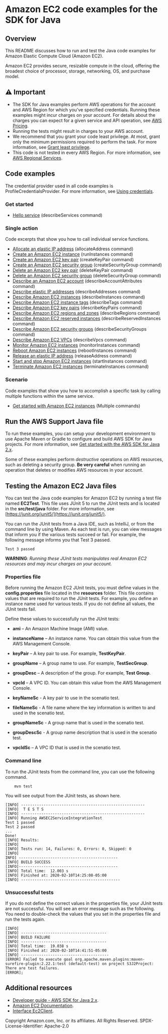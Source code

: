 # Amazon EC2 code examples for the SDK for Java

## Overview
This README discusses how to run and test the Java code examples for Amazon Elastic Compute Cloud (Amazon EC2).

Amazon EC2 provides secure, resizable compute in the cloud, offering the broadest choice of processor, storage, networking, OS, and purchase model.

## ⚠️ Important
* The SDK for Java examples perform AWS operations for the account and AWS Region for which you've specified credentials. Running these examples might incur charges on your account. For details about the charges you can expect for a given service and API operation, see [AWS Pricing](https://aws.amazon.com/pricing/).
* Running the tests might result in charges to your AWS account.
* We recommend that you grant your code least privilege. At most, grant only the minimum permissions required to perform the task. For more information, see [Grant least privilege](https://docs.aws.amazon.com/IAM/latest/UserGuide/best-practices.html#grant-least-privilege). 
* This code is not tested in every AWS Region. For more information, see [AWS Regional Services](https://aws.amazon.com/about-aws/global-infrastructure/regional-product-services).

## Code examples

The credential provider used in all code examples is ProfileCredentialsProvider. For more information, see [Using credentials](https://docs.aws.amazon.com/sdk-for-java/latest/developer-guide/credentials.html).


### Get started

- [Hello service](https://github.com/awsdocs/aws-doc-sdk-examples/blob/main/javav2/example_code/ec2/src/main/java/com/example/ec2/DeleteKeyPair.java) (describeServices command)

### Single action

Code excerpts that show you how to call individual service functions.

- [Allocate an elastic IP address](https://github.com/awsdocs/aws-doc-sdk-examples/blob/main/javav2/example_code/ec2/src/main/java/com/example/ec2/AllocateAddress.java) (allocateAddress command)
- [Create an Amazon EC2 instance](https://github.com/awsdocs/aws-doc-sdk-examples/blob/main/javav2/example_code/ec2/src/main/java/com/example/ec2/CreateInstance.java) (runInstances command)
- [Create an Amazon EC2 key pair](https://github.com/awsdocs/aws-doc-sdk-examples/blob/main/javav2/example_code/ec2/src/main/java/com/example/ec2/CreateKeyPair.java) (createKeyPair command)
- [Create an Amazon EC2 security group](https://github.com/awsdocs/aws-doc-sdk-examples/blob/main/javav2/example_code/ec2/src/main/java/com/example/ec2/CreateSecurityGroup.java) (createSecurityGroup command)
- [Delete an Amazon EC2 key pair](https://github.com/awsdocs/aws-doc-sdk-examples/blob/main/javav2/example_code/ec2/src/main/java/com/example/ec2/DeleteKeyPair.java) (deleteKeyPair command)
- [Delete an Amazon EC2 security group](https://github.com/awsdocs/aws-doc-sdk-examples/blob/main/javav2/example_code/ec2/src/main/java/com/example/ec2/DeleteSecurityGroup.java) (deleteSecurityGroup command)
- [Describe an Amazon EC2 account](https://github.com/awsdocs/aws-doc-sdk-examples/blob/main/javav2/example_code/ec2/src/main/java/com/example/ec2/DescribeAccount.java) (describeAccountAttributes command)
- [Describe elastic IP addresses](https://github.com/awsdocs/aws-doc-sdk-examples/blob/main/javav2/example_code/ec2/src/main/java/com/example/ec2/DescribeAddresses.java) (describeAddresses command)
- [Describe Amazon EC2 instances](https://github.com/awsdocs/aws-doc-sdk-examples/blob/main/javav2/example_code/ec2/src/main/java/com/example/ec2/DescribeInstances.java) (describeInstances command)
- [Describe Amazon EC2 instance tags](https://github.com/awsdocs/aws-doc-sdk-examples/blob/main/javav2/example_code/ec2/src/main/java/com/example/ec2/DescribeInstanceTags.java) (describeTags command)
- [Describe Amazon EC2 key pairs](https://github.com/awsdocs/aws-doc-sdk-examples/blob/main/javav2/example_code/ec2/src/main/java/com/example/ec2/DescribeKeyPairs.java) (describeKeyPairs command)
- [Describe Amazon EC2 regions and zones](https://github.com/awsdocs/aws-doc-sdk-examples/blob/main/javav2/example_code/ec2/src/main/java/com/example/ec2/DescribeRegionsAndZones.java) (describeRegions command)
- [Describe Amazon EC2 reserved instances](https://github.com/awsdocs/aws-doc-sdk-examples/blob/main/javav2/example_code/ec2/src/main/java/com/example/ec2/DescribeReservedInstances.java) (describeReservedInstances command)
- [Describe Amazon EC2 security groups](https://github.com/awsdocs/aws-doc-sdk-examples/blob/main/javav2/example_code/ec2/src/main/java/com/example/ec2/DescribeSecurityGroups.java) (describeSecurityGroups command)
- [Describe Amazon EC2 VPCs](https://github.com/awsdocs/aws-doc-sdk-examples/blob/main/javav2/example_code/ec2/src/main/java/com/example/ec2/DescribeVPCs.java) (describeVpcs command)
- [Monitor Amazon EC2 instances](https://github.com/awsdocs/aws-doc-sdk-examples/blob/main/javav2/example_code/ec2/src/main/java/com/example/ec2/MonitorInstance.java) (monitorInstances command)
- [Reboot Amazon EC2 instances](https://github.com/awsdocs/aws-doc-sdk-examples/blob/main/javav2/example_code/ec2/src/main/java/com/example/ec2/RebootInstance.java) (rebootInstances command)
- [Release an elastic IP address](https://github.com/awsdocs/aws-doc-sdk-examples/blob/main/javav2/example_code/ec2/src/main/java/com/example/ec2/ReleaseAddress.java) (releaseAddress command)
- [Start and stop Amazon EC2 instances](https://github.com/awsdocs/aws-doc-sdk-examples/blob/main/javav2/example_code/ec2/src/main/java/com/example/ec2/StartStopInstance.java) (startInstances command)
- [Terminate Amazon EC2 instances](https://github.com/awsdocs/aws-doc-sdk-examples/blob/main/javav2/example_code/ec2/src/main/java/com/example/ec2/TerminateInstance.java) (terminateInstances command)

### Scenario 

Code examples that show you how to accomplish a specific task by calling multiple functions within the same service.

- [Get started with Amazon EC2 instances](https://github.com/awsdocs/aws-doc-sdk-examples/blob/main/javav2/example_code/support/src/main/javav2/example_code/ec2/src/main/java/com/example/ec2/EC2Scenario.java) (Multiple commands)

## Run the AWS Support Java file

To run these examples, you can setup your development environment to use Apache Maven or Gradle to configure and build AWS SDK for Java projects. For more information, 
see [Get started with the AWS SDK for Java 2.x](https://docs.aws.amazon.com/sdk-for-java/latest/developer-guide/get-started.html). 

Some of these examples perform *destructive* operations on AWS resources, such as deleting a security group. **Be very careful** when running an operation that deletes or modifies AWS resources in your account.

 ## Testing the Amazon EC2 Java files

You can test the Java code examples for Amazon EC2 by running a test file named **EC2Test**. This file uses JUnit 5 to run the JUnit tests and is located in the **src/test/java** folder. For more information, see [https://junit.org/junit5/](https://junit.org/junit5/).

You can run the JUnit tests from a Java IDE, such as IntelliJ, or from the command line by using Maven. As each test is run, you can view messages that inform you if the various tests succeed or fail. For example, the following message informs you that Test 3 passed.

	Test 3 passed

**WARNING**: _Running these JUnit tests manipulates real Amazon EC2 resources and may incur charges on your account._

 ### Properties file
Before running the Amazon EC2 JUnit tests, you must define values in the **config.properties** file located in the **resources** folder. This file contains values that are required to run the JUnit tests. For example, you define an instance name used for various tests. If you do not define all values, the JUnit tests fail.

Define these values to successfully run the JUnit tests:

- **ami** – An Amazon Machine Image (AMI) value.
- **instanceName** – An instance name. You can obtain this value from the AWS Management Console.
- **keyPair** – A key pair to use. For example, **TestKeyPair**.
- **groupName** – A group name to use. For example, **TestSecGroup**.
- **groupDesc** – A description of the group. For example, **Test Group**.
- **vpcId** – A VPC ID. You can obtain this value from the AWS Management Console.

- **keyNameSc** - A key pair to use in the scenatio test.
- **fileNameSc** - A file name where the key information is written to and used in the scenatio test. 
- **groupNameSc** - A group name that is used in the scenatio test. 
- **groupDescSc** - A group name description that is used in the scenatio test. 
- **vpcIdSc** – A VPC ID that is used in the scenatio test.

### Command line
To run the JUnit tests from the command line, you can use the following command.

		mvn test

You will see output from the JUnit tests, as shown here.

	[INFO] -------------------------------------------------------
	[INFO]  T E S T S
	[INFO] -------------------------------------------------------
	[INFO] Running AWSEC2ServiceIntegrationTest
	Test 1 passed
	Test 2 passed
	...
	Done!
	[INFO] Results:
	[INFO]
	[INFO] Tests run: 14, Failures: 0, Errors: 0, Skipped: 0
	[INFO]
	INFO] --------------------------------------------
	[INFO] BUILD SUCCESS
	[INFO]--------------------------------------------
	[INFO] Total time:  12.003 s
	[INFO] Finished at: 2020-02-10T14:25:08-05:00
	[INFO] --------------------------------------------

### Unsuccessful tests

If you do not define the correct values in the properties file, your JUnit tests are not successful. You will see an error message such as the following. You need to double-check the values that you set in the properties file and run the tests again.

	[INFO]
	[INFO] --------------------------------------
	[INFO] BUILD FAILURE
	[INFO] --------------------------------------
	[INFO] Total time:  19.038 s
	[INFO] Finished at: 2020-02-10T14:41:51-05:00
	[INFO] ---------------------------------------
	[ERROR] Failed to execute goal org.apache.maven.plugins:maven-surefire-plugin:2.22.1:test (default-test) on project S3J2Project:  There are test failures.
	[ERROR];
	
## Additional resources
* [Developer guide - AWS SDK for Java 2.x](https://docs.aws.amazon.com/sdk-for-java/latest/developer-guide/get-started.html).
* [Amazon EC2 Documentation](https://docs.aws.amazon.com/ec2/index.html).
* [Interface Ec2Client](https://sdk.amazonaws.com/java/api/latest/software/amazon/awssdk/services/ec2/Ec2Client.html).

Copyright Amazon.com, Inc. or its affiliates. All Rights Reserved. SPDX-License-Identifier: Apache-2.0
	
